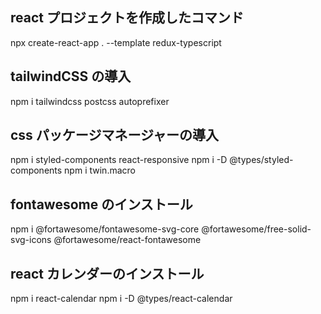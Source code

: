 ## react プロジェクトを作成したコマンド

npx create-react-app . --template redux-typescript

## tailwindCSS の導入

npm i tailwindcss postcss autoprefixer

## css パッケージマネージャーの導入

npm i styled-components react-responsive
npm i -D @types/styled-components
npm i twin.macro

## fontawesome のインストール

npm i @fortawesome/fontawesome-svg-core @fortawesome/free-solid-svg-icons @fortawesome/react-fontawesome

## react カレンダーのインストール

npm i react-calendar
npm i -D @types/react-calendar
